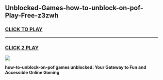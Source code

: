 
## Unblocked-Games-how-to-unblock-on-pof-Play-Free-z3zwh
<h3>
<a href="https://premium76.site?title=how-to-unblock-on-pof&ref=10A">CLICK TO PLAY</a></h3>
<hr>

<h3>
<a href="https://premium76.site?title=how-to-unblock-on-pof&ref=10A">CLICK 2 PLAY</a>
  
</h3>

<a href="https://premium76.site?title=how-to-unblock-on-pof&ref=10A"><img src="https://clearcache.store/games.png"></a>


**how-to-unblock-on-pof games unblocked: Your Gateway to Fun and Accessible Online Gaming**
